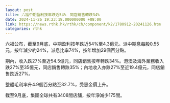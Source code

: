 ```yaml
---
layout: post
title: 六福中期盈利按年跌近54%　同店銷售轉跌34%
date: 2024-11-26 19:23:18.000000000 +08:00
link: https://news.rthk.hk/rthk/ch/component/k2/1780912-20241126.htm
categories: rthk
---
```


六福公布，截至9月底，中期盈利按年跌近54%至4.3億元。派中期息每股0.55元，按年減少約24%，派息比率74%，按年增加29個百分點。

期內，收入跌27%至近54.5億元，同店銷售按年轉跌34%。港澳及海外業務收入跌27%至35億元，同店銷售轉跌35%；內地收入亦跌27%至近19.4億元，同店銷售跌近27%。

整體毛利率升4.9個百分點至32.7%，受惠金價上升。

截至9月底，集團全球共有3408間店舖，按年淨減少175間。
